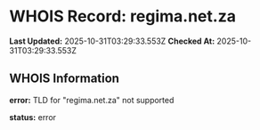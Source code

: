 # WHOIS Record: regima.net.za

**Last Updated:** 2025-10-31T03:29:33.553Z
**Checked At:** 2025-10-31T03:29:33.553Z

## WHOIS Information

**error:** TLD for "regima.net.za" not supported

**status:** error

